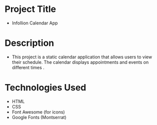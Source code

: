 
# Project Title
- Infollion Calendar App

# Description
- This project is a static calendar application that allows users to view their schedule. The calendar displays appointments and events on different times .

# Technologies Used
- HTML
- CSS
- Font Awesome (for icons)
- Google Fonts (Montserrat)